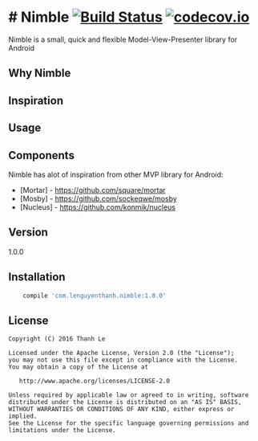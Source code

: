# # Nimble [![Build Status](https://travis-ci.org/lenguyenthanh/nimble.svg?branch=master)](https://travis-ci.org/lenguyenthanh/nimble) [![codecov.io](https://codecov.io/github/lenguyenthanh/nimble/coverage.svg?branch=master)](https://codecov.io/github/lenguyenthanh/nimble?branch=master)

Nimble is a small, quick and flexible Model-View-Presenter library for Android

## Why Nimble

## Inspiration

## Usage

## Components

Nimble has alot of inspiration from other MVP library for Android:

* [Mortar] - https://github.com/square/mortar
* [Mosby] - https://github.com/sockeqwe/mosby
* [Nucleus] - https://github.com/konmik/nucleus

## Version
1.0.0

## Installation

```sh
    compile 'com.lenguyenthanh.nimble:1.0.0'
```

## License

    Copyright (C) 2016 Thanh Le

    Licensed under the Apache License, Version 2.0 (the "License");
    you may not use this file except in compliance with the License.
    You may obtain a copy of the License at

       http://www.apache.org/licenses/LICENSE-2.0

    Unless required by applicable law or agreed to in writing, software
    distributed under the License is distributed on an "AS IS" BASIS,
    WITHOUT WARRANTIES OR CONDITIONS OF ANY KIND, either express or implied.
    See the License for the specific language governing permissions and
    limitations under the License.